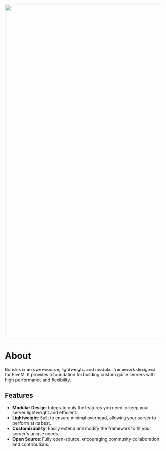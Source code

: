 <p align="center">
  <img width="1920" height="1080" src="https://static.wikia.nocookie.net/gtawiki/images/6/66/HeistMonthWeek4-GTAOe-GTA%24500KBonusAdvert.png/revision/latest?cb=20211126070805">
</p>

# About
Bondrix is an open-source, lightweight, and modular framework designed for FiveM. It provides a foundation for building custom game servers with high performance and flexibility.

## Features
- **Modular Design**: Integrate only the features you need to keep your server lightweight and efficient.
- **Lightweight**: Built to ensure minimal overhead, allowing your server to perform at its best.
- **Customizability**: Easily extend and modify the framework to fit your server's unique needs.
- **Open Source**: Fully open-source, encouraging community collaboration and contributions.
